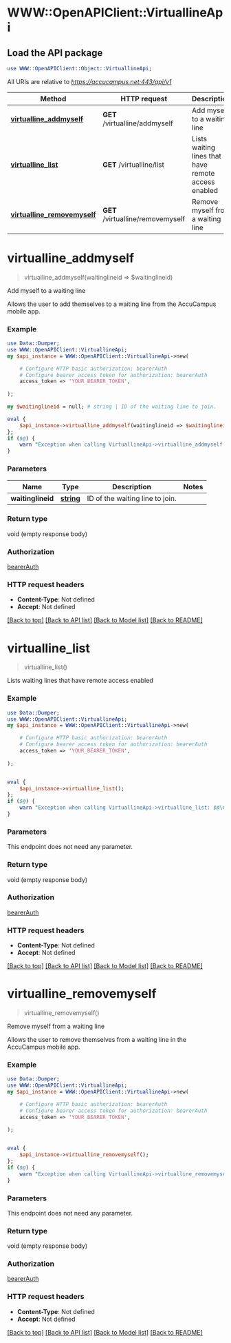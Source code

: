 # WWW::OpenAPIClient::VirtuallineApi

## Load the API package
```perl
use WWW::OpenAPIClient::Object::VirtuallineApi;
```

All URIs are relative to *https://accucampus.net:443/api/v1*

Method | HTTP request | Description
------------- | ------------- | -------------
[**virtualline_addmyself**](VirtuallineApi.md#virtualline_addmyself) | **GET** /virtualline/addmyself | Add myself to a waiting line
[**virtualline_list**](VirtuallineApi.md#virtualline_list) | **GET** /virtualline/list | Lists waiting lines that have remote access enabled
[**virtualline_removemyself**](VirtuallineApi.md#virtualline_removemyself) | **GET** /virtualline/removemyself | Remove myself from a waiting line


# **virtualline_addmyself**
> virtualline_addmyself(waitinglineid => $waitinglineid)

Add myself to a waiting line

Allows the user to add themselves to a waiting line from the AccuCampus mobile app.

### Example 
```perl
use Data::Dumper;
use WWW::OpenAPIClient::VirtuallineApi;
my $api_instance = WWW::OpenAPIClient::VirtuallineApi->new(

    # Configure HTTP basic authorization: bearerAuth
    # Configure bearer access token for authorization: bearerAuth
    access_token => 'YOUR_BEARER_TOKEN',
    
);

my $waitinglineid = null; # string | ID of the waiting line to join.

eval { 
    $api_instance->virtualline_addmyself(waitinglineid => $waitinglineid);
};
if ($@) {
    warn "Exception when calling VirtuallineApi->virtualline_addmyself: $@\n";
}
```

### Parameters

Name | Type | Description  | Notes
------------- | ------------- | ------------- | -------------
 **waitinglineid** | [**string**](.md)| ID of the waiting line to join. | 

### Return type

void (empty response body)

### Authorization

[bearerAuth](../README.md#bearerAuth)

### HTTP request headers

 - **Content-Type**: Not defined
 - **Accept**: Not defined

[[Back to top]](#) [[Back to API list]](../README.md#documentation-for-api-endpoints) [[Back to Model list]](../README.md#documentation-for-models) [[Back to README]](../README.md)

# **virtualline_list**
> virtualline_list()

Lists waiting lines that have remote access enabled

### Example 
```perl
use Data::Dumper;
use WWW::OpenAPIClient::VirtuallineApi;
my $api_instance = WWW::OpenAPIClient::VirtuallineApi->new(

    # Configure HTTP basic authorization: bearerAuth
    # Configure bearer access token for authorization: bearerAuth
    access_token => 'YOUR_BEARER_TOKEN',
    
);


eval { 
    $api_instance->virtualline_list();
};
if ($@) {
    warn "Exception when calling VirtuallineApi->virtualline_list: $@\n";
}
```

### Parameters
This endpoint does not need any parameter.

### Return type

void (empty response body)

### Authorization

[bearerAuth](../README.md#bearerAuth)

### HTTP request headers

 - **Content-Type**: Not defined
 - **Accept**: Not defined

[[Back to top]](#) [[Back to API list]](../README.md#documentation-for-api-endpoints) [[Back to Model list]](../README.md#documentation-for-models) [[Back to README]](../README.md)

# **virtualline_removemyself**
> virtualline_removemyself()

Remove myself from a waiting line

Allows the user to remove themselves from a waiting line in the AccuCampus mobile app.

### Example 
```perl
use Data::Dumper;
use WWW::OpenAPIClient::VirtuallineApi;
my $api_instance = WWW::OpenAPIClient::VirtuallineApi->new(

    # Configure HTTP basic authorization: bearerAuth
    # Configure bearer access token for authorization: bearerAuth
    access_token => 'YOUR_BEARER_TOKEN',
    
);


eval { 
    $api_instance->virtualline_removemyself();
};
if ($@) {
    warn "Exception when calling VirtuallineApi->virtualline_removemyself: $@\n";
}
```

### Parameters
This endpoint does not need any parameter.

### Return type

void (empty response body)

### Authorization

[bearerAuth](../README.md#bearerAuth)

### HTTP request headers

 - **Content-Type**: Not defined
 - **Accept**: Not defined

[[Back to top]](#) [[Back to API list]](../README.md#documentation-for-api-endpoints) [[Back to Model list]](../README.md#documentation-for-models) [[Back to README]](../README.md)

